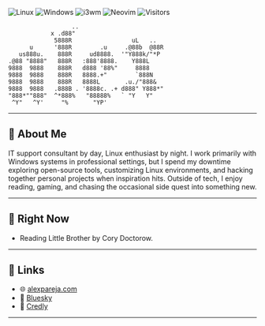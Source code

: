 
<!-- Badge Bar -->
![Linux](https://img.shields.io/badge/-Linux-772953?style=flat-square&logo=linux&logoColor=white)
![Windows](https://img.shields.io/badge/-Windows-blue?style=flat-square&logo=windows&logoColor=white)
![i3wm](https://img.shields.io/badge/-i3wm-44475a?style=flat-square&logo=i3&logoColor=white)
![Neovim](https://img.shields.io/badge/-Neovim-57A143?style=flat-square&logo=neovim&logoColor=white)
![Visitors](https://komarev.com/ghpvc/?username=alexanderpareja&color=blue&style=flat-square)
```
                  ..                         
            x .d88"                          
             5888R                 uL   ..   
      u      '888R        .u     .@88b  @88R 
   us888u.    888R     ud8888.  '"Y888k/"*P  
.@88 "8888"   888R   :888'8888.    Y888L     
9888  9888    888R   d888 '88%"     8888     
9888  9888    888R   8888.+"        `888N    
9888  9888    888R   8888L       .u./"888&   
9888  9888   .888B . '8888c. .+ d888" Y888*" 
"888*""888"  ^*888%   "88888%   ` "Y   Y"    
 ^Y"   ^Y'     "%       "YP'                 
```
---

## 👤 About Me

IT support consultant by day, Linux enthusiast by night. I work primarily with Windows systems in professional settings, but I spend my downtime exploring open-source tools, customizing Linux environments, and hacking together personal projects when inspiration hits. Outside of tech, I enjoy reading, gaming, and chasing the occasional side quest into something new.

---

## 🧭 Right Now
- Reading Little Brother by Cory Doctorow.
  
---

## 🔗 Links  
- 🌐 [alexpareja.com](https://alexpareja.com)  
- 🦋 [Bluesky](https://bsky.app/profile/alexpareja.com)  
- 📜 [Credly](https://www.credly.com/users/alexander-pareja)

---
